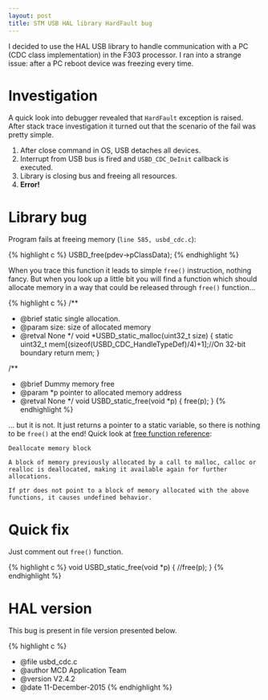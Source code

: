 ```yaml
---
layout: post
title: STM USB HAL library HardFault bug
---
```


I decided to use the HAL USB library to handle communication with a PC (CDC class implementation) in the F303 processor. I ran into a strange issue: after a PC reboot device was freezing every time.

# Investigation
A quick look into debugger revealed that `HardFault` exception is raised. After stack trace investigation it turned out that the scenario of the fail was pretty simple.

1. After close command in OS, USB detaches all devices.
2. Interrupt from USB bus is fired and `USBD_CDC_DeInit` callback is executed.
3. Library is closing bus and freeing all resources.
4. **Error!**

# Library bug

Program fails at freeing memory (``line 585, usbd_cdc.c``):

{% highlight c %}
USBD_free(pdev->pClassData);
{% endhighlight %}

When you trace this function it leads to simple `free()` instruction, nothing fancy. But when you look up a little bit you will find a function which should allocate memory in a way that could be released through `free()` function...

{% highlight c %}
/**
  * @brief  static single allocation.
  * @param  size: size of allocated memory
  * @retval None
  */
void *USBD_static_malloc(uint32_t size)
{
  static uint32_t mem[(sizeof(USBD_CDC_HandleTypeDef)/4)+1];//On 32-bit boundary
  return mem;
}

/**
  * @brief  Dummy memory free
  * @param  *p pointer to allocated  memory address
  * @retval None
  */
void USBD_static_free(void *p)
{
  free(p);
}
{% endhighlight %}

... but it is not. It just returns a pointer to a static variable, so there is nothing to be `free()` at the end!
Quick look at [free function reference](http://www.cplusplus.com/reference/cstdlib/free/):

```
Deallocate memory block

A block of memory previously allocated by a call to malloc, calloc or realloc is deallocated, making it available again for further allocations.

If ptr does not point to a block of memory allocated with the above functions, it causes undefined behavior.
```

# Quick fix

Just comment out `free()` function.

{% highlight c %}
void USBD_static_free(void *p)
{
  //free(p);
}
{% endhighlight %}


# HAL version

This bug is present in file version presented below.

{% highlight c %}
  * @file    usbd_cdc.c
  * @author  MCD Application Team
  * @version V2.4.2
  * @date    11-December-2015
{% endhighlight %}
